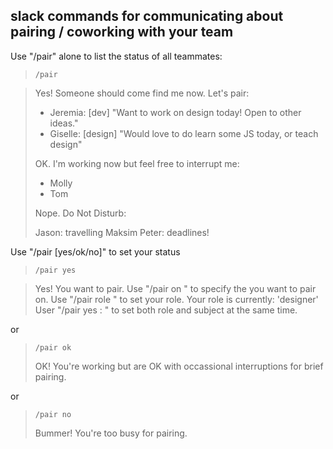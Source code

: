 
## slack commands for communicating about pairing / coworking with your team

Use "/pair" alone to list the status of all teammates:

> `/pair` 

> Yes! Someone should come find me now. Let's pair:
>
> * Jeremia: [dev] "Want to work on design today! Open to other ideas." <br>
> * Giselle: [design] "Would love to do learn some JS today, or teach design"
>
> OK. I'm working now but feel free to interrupt me:
>
>  * Molly
>  * Tom
>
> Nope. Do Not Disturb:
>
>   Jason: travelling
>   Maksim
>   Peter: deadlines!

Use "/pair [yes/ok/no]" to set your status

> `/pair yes`

> Yes! You want to pair. 
> Use "/pair on <subject>" to specify the <subject> you want to pair on.
> Use "/pair role <role>" to set your role. Your role is currently: 'designer' 
> User "/pair yes <role>: <subject>" to set both role and subject at the same time.

or 

> `/pair ok`
> 
> OK! You're working but are OK with occassional interruptions for brief pairing.

or 

> `/pair no`
> 
> Bummer! You're too busy for pairing.


